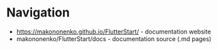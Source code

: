# Navigation

- https://makononenko.github.io/FlutterStart/ - documentation website
- makononenko/FlutterStart/docs - documentation source (.md pages)
